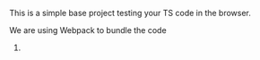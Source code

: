 This is a simple base project testing your TS code in the browser.

We are using Webpack to bundle the code

1. 